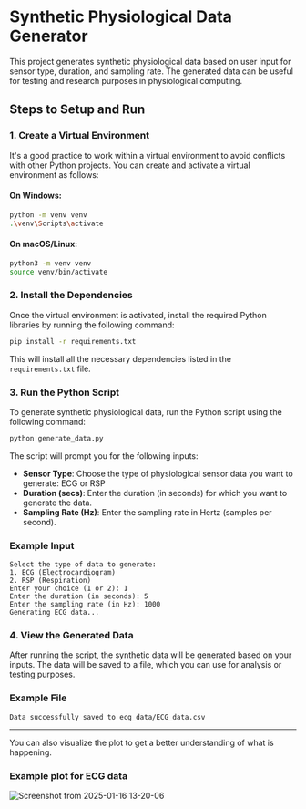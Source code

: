 
# Synthetic Physiological Data Generator

This project generates synthetic physiological data based on user input for sensor type, duration, and sampling rate. The generated data can be useful for testing and research purposes in physiological computing.

## Steps to Setup and Run

### 1. Create a Virtual Environment
It's a good practice to work within a virtual environment to avoid conflicts with other Python projects. You can create and activate a virtual environment as follows:

#### On Windows:
```bash
python -m venv venv
.\venv\Scripts\activate
```

#### On macOS/Linux:
```bash
python3 -m venv venv
source venv/bin/activate
```

### 2. Install the Dependencies
Once the virtual environment is activated, install the required Python libraries by running the following command:

```bash
pip install -r requirements.txt
```

This will install all the necessary dependencies listed in the `requirements.txt` file.

### 3. Run the Python Script
To generate synthetic physiological data, run the Python script using the following command:

```bash
python generate_data.py
```

The script will prompt you for the following inputs:
- **Sensor Type**: Choose the type of physiological sensor data you want to generate: ECG or RSP
- **Duration (secs)**: Enter the duration (in seconds) for which you want to generate the data.
- **Sampling Rate (Hz)**: Enter the sampling rate in Hertz (samples per second).

### Example Input
```
Select the type of data to generate:
1. ECG (Electrocardiogram)
2. RSP (Respiration)
Enter your choice (1 or 2): 1
Enter the duration (in seconds): 5
Enter the sampling rate (in Hz): 1000
Generating ECG data...
```

### 4. View the Generated Data
After running the script, the synthetic data will be generated based on your inputs. The data will be saved to a file, which you can use for analysis or testing purposes.
### Example File
```
Data successfully saved to ecg_data/ECG_data.csv
```
---
You can also visualize the plot to get a better understanding of what is happening.

### Example plot for ECG data

![Screenshot from 2025-01-16 13-20-06](https://github.com/user-attachments/assets/197220e7-0076-4416-ba1e-e28cff54efd9)
